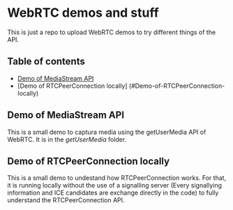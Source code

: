 # WebRTC demos and stuff

This is just a repo to upload WebRTC demos to try different things of the API.

## Table of contents
* [Demo of MediaStream API](#Demo-of-MediaStream-API)
* [Demo of RTCPeerConnection locally] (#Demo-of-RTCPeerConnection-locally)

## Demo of MediaStream API

This is a small demo to captura media using the getUserMedia API of WebRTC. It is in the *getUserMedia* folder.

## Demo of RTCPeerConnection locally

This is a small demo to undestand how RTCPeerConnection works. For that, it is running locally without the use of a signalling server (Every signallying information and ICE candidates are exchange directly in the code) to fully understand the RTCPeerConnection API.
